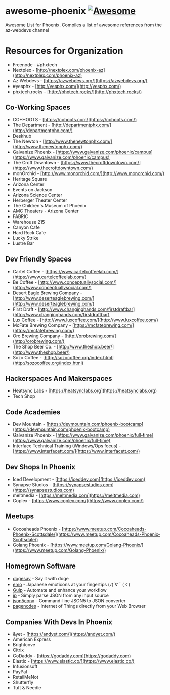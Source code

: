 # awesome-phoenix [![Awesome](https://cdn.rawgit.com/sindresorhus/awesome/d7305f38d29fed78fa85652e3a63e154dd8e8829/media/badge.svg)](https://github.com/sindresorhus/awesome)
Awesome List for Phoenix.  Compiles a list of awesome references from the az-webdevs channel

# Resources for Organization
* Freenode - #phxtech
* Nextplex - [http://nextplex.com/phoenix-az](http://nextplex.com/phoenix-az)
* Az Webdevs - [https://azwebdevs.org/](https://azwebdevs.org/)
* #yesphx - [http://yesphx.com/](http://yesphx.com/)
* phxtech.rocks - [http://phxtech.rocks/](http://phxtech.rocks/)

## Co-Working Spaces
* CO+HOOTS - [https://cohoots.com/](https://cohoots.com/)
* The Department - [http://departmentphx.com/](http://departmentphx.com/)
* Deskhub
* The Newton - [http://www.thenewtonphx.com/](http://www.thenewtonphx.com/)
* Galvanize Phoenix - [https://www.galvanize.com/phoenix/campus](https://www.galvanize.com/phoenix/campus)
* The Croft Downtown - [https://www.thecroftdowntown.com/](https://www.thecroftdowntown.com/)
* monOrchid - [http://www.monorchid.com/](http://www.monorchid.com/)
* Heritage Square
* Arizona Center
* Events on Jackson
* Arizona Science Center
* Herberger Theater Center
* The Children's Museum of Phoenix
* AMC Theaters - Arizona Center
* FABRIC
* Warehouse 215
* Canyon Cafe
* Hard Rock Cafe
* Lucky Strike
* Lustre Bar

## Dev Friendly Spaces
* Cartel Coffee - [https://www.cartelcoffeelab.com/](https://www.cartelcoffeelab.com/)
* Be Coffee - [http://www.conceptuallysocial.com/](http://www.conceptuallysocial.com/)
* Desert Eagle Brewing Company - [http://www.deserteaglebrewing.com/](http://www.deserteaglebrewing.com/)
* First Draft - [http://www.changinghands.com/firstdraftbar](http://www.changinghands.com/firstdraftbar)
* Lux Coffee - [http://www.luxcoffee.com/](http://www.luxcoffee.com/)
* McFate Brewing Company - [https://mcfatebrewing.com/](https://mcfatebrewing.com/)
* Oro Brewing Company - [http://orobrewing.com/](http://orobrewing.com/)
* The Shop Beer Co. - [http://www.theshop.beer/](http://www.theshop.beer/)
* Sozo Coffee - [http://sozocoffee.org/index.html](http://sozocoffee.org/index.html)

## Hackerspaces And Makerspaces
* Heatsync Labs - [https://heatsynclabs.org](https://heatsynclabs.org)
* Tech Shop

## Code Academies
* Dev Mountain - [https://devmountain.com/phoenix-bootcamp](https://devmountain.com/phoenix-bootcamp)
* Galvanize Phoenix - [https://www.galvanize.com/phoenix/full-time](https://www.galvanize.com/phoenix/full-time)
* Interface Technical Training (Windows/Ops focus) - [https://www.interfacett.com/](https://www.interfacett.com/)

## Dev Shops In Phoenix
* Iced Development - [https://iceddev.com](https://iceddev.com)
* Synapse Studios - [https://synapsestudios.com](https://synapsestudios.com)
* meltmedia - [https://meltmedia.com](https://meltmedia.com)
* Coplex - [https://www.coplex.com/](https://www.coplex.com/)

## Meetups
* Cocoaheads Phoenix - [https://www.meetup.com/Cocoaheads-Phoenix-Scottsdale/](https://www.meetup.com/Cocoaheads-Phoenix-Scottsdale/)
* Golang Phoenix - [https://www.meetup.com/Golang-Phoenix/](https://www.meetup.com/Golang-Phoenix/)

## Homegrown Software
* [dogesay](https://github.com/therealklanni/dogesay) - Say it with doge
* [emo](https://github.com/w33ble/emo) - Japanese emoticons at your fingertips (ﾉ)´∀｀(ヾ)
* [Gulp](https://gulpjs.com) - Automate and enhance your workflow
* [jp](https://github.com/therealklanni/jp) - Simply parse JSON from any input source
* [json5conv](https://github.com/therealklanni/json5conv-cli) - Command-line JSON5 to JSON converter
* [pagenodes](https://pagenodes.com) - Internet of Things directly from your Web Browser

## Companies With Devs In Phoenix
* &yet - [https://andyet.com/](https://andyet.com/)
* American Express
* Brightcove
* Citrix
* GoDaddy - [https://godaddy.com](https://godaddy.com)
* Elastic - [https://www.elastic.co/](https://www.elastic.co/)
* Infusionsoft
* PayPal
* RetailMeNot
* Shutterfly
* Tuft & Needle
